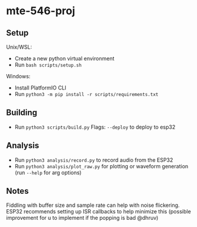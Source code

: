 # mte-546-proj

## Setup
Unix/WSL:
- Create a new python virtual environment 
- Run `bash scripts/setup.sh`

Windows:
- Install PlatformIO CLI
- Run `python3 -m pip install -r scripts/requirements.txt`

## Building
- Run `python3 scripts/build.py`
Flags: `--deploy` to deploy to esp32

## Analysis
- Run `python3 analysis/record.py` to record audio from the ESP32
- Run `python3 analysis/plot_raw.py` for plotting or waveform generation (run `--help` for arg options)

## Notes
Fiddling with buffer size and sample rate can help with noise flickering. ESP32 recommends setting up ISR callbacks to help minimize this (possible improvement for u to implement if the popping is bad @dhruv)
